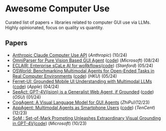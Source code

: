 # Awesome Computer Use
Curated list of papers + libraries related to computer GUI use via LLMs.\
Highly opinionated, focus on quality vs quantity.
## Papers
* [Anthropic Claude Computer Use API](https://docs.anthropic.com/en/docs/build-with-claude/computer-use) (*Anthropic*) (10/24)
* [OmniParser for Pure Vision Based GUI Agent](https://microsoft.github.io/OmniParser/) ([code](https://github.com/microsoft/OmniParser)) (*Microsoft*) (08/24)
* [ECLAIR: Enterprise sCaLe AI for woRkflows](https://hazyresearch.stanford.edu/blog/2024-05-18-eclair)([code](https://github.com/HazyResearch/eclair-agents)) (*Stanford*) (05/24)
* [OSWorld: Benchmarking Multimodal Agents for Open-Ended Tasks in Real Computer Environments](https://os-world.github.io/) ([code](https://github.com/xlang-ai/OSWorld)) (*HKU*) (05/24)
* [Ferret-UI: Grounded Mobile UI Understanding with Multimodal LLMs](https://arxiv.org/abs/2404.05719) ([code](https://github.com/apple/ml-ferret/tree/main/ferretui)) (*Apple*) (04/24)
* [SeeAct: GPT-4V(ision) is a Generalist Web Agent, if Grounded](https://osu-nlp-group.github.io/SeeAct/) ([code](https://github.com/OSU-NLP-Group/SeeAct)) (*OSU*) (01/24)
* [CogAgent: A Visual Language Model for GUI Agents](https://github.com/THUDM/CogVLM2) (*ZhiPu*)(12/23)
* [AppAgent: Multimodal Agents as Smartphone Users](https://appagent-official.github.io/) ([code](https://github.com/mnotgod96/AppAgent)) (*TenCent*) (12/23)
* [SoM : Set-of-Mark Prompting Unleashes Extraordinary Visual Grounding in GPT-4V](https://som-gpt4v.github.io/)([code](https://github.com/microsoft/SoM)) (*Microsoft*) (10/23)
